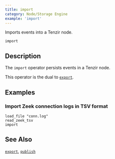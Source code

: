 ```yaml
---
title: import
category: Node/Storage Engine
example: 'import'
---
```


Imports events into a Tenzir node.

```tql
import
```

## Description

The `import` operator persists events in a Tenzir node.

This operator is the dual to [`export`](/reference/operators/export).

## Examples

### Import Zeek connection logs in TSV format

```tql
load_file "conn.log"
read_zeek_tsv
import
```

## See Also

[`export`](/reference/operators/export),
[`publish`](/reference/operators/publish)
